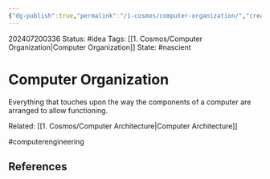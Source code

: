 ```yaml
---
{"dg-publish":true,"permalink":"/1-cosmos/computer-organization/","created":"2025-01-22T11:17:13.968-05:00","updated":"2024-07-20T03:36:26.592-04:00"}
---
```


202407200336
Status: #idea
Tags: [[1. Cosmos/Computer Organization\|Computer Organization]]
State: #nascient
# Computer Organization

Everything that touches upon the way the components of a computer are arranged to allow functioning.

Related: [[1. Cosmos/Computer Architecture\|Computer Architecture]]

#computerengineering

## References
